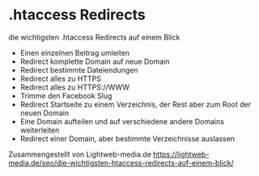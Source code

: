 # .htaccess Redirects
die wichtigsten .htaccess Redirects auf einem Blick

- Einen einzelnen Beitrag umleiten
- Redirect komplette Domain auf neue Domain
- Redirect bestimmte Dateiendungen
- Redirect alles zu HTTPS
- Redirect alles zu HTTPS://WWW
- Trimme den Facebook Slug
- Redirect Startseite zu einem Verzeichnis, der Rest aber zum Root der neuen Domain
- Eine Domain aufteilen und auf verschiedene andere Domains weiterleiten
- Redirect einer Domain, aber bestimmte Verzeichnisse auslassen

Zusammengestellt von Lightweb-media.de 
https://lightweb-media.de/seo/die-wichtigsten-htaccess-redirects-auf-einem-blick/
